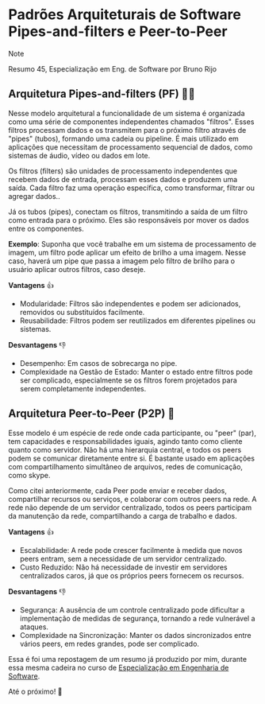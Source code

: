 # Padrões Arquiteturais de Software Pipes-and-filters e Peer-to-Peer
>[!Note]
>Resumo 45, Especialização em Eng. de Software por Bruno Rijo

## Arquitetura Pipes-and-filters (PF) 👨‍🏭 
Nesse modelo arquitetural a funcionalidade de um sistema é organizada como uma série de componentes independentes chamados "filtros". Esses filtros processam dados e os transmitem para o próximo filtro através de "pipes" (tubos), formando uma cadeia ou pipeline. É mais utilizado em aplicações que necessitam de processamento sequencial de dados, como sistemas de áudio, vídeo ou dados em lote.

Os filtros (filters) são unidades de processamento independentes que recebem dados de entrada, processam esses dados e produzem uma saída. Cada filtro faz uma operação específica, como transformar, filtrar ou agregar dados..

Já os tubos (pipes), conectam os filtros, transmitindo a saída de um filtro como entrada para o próximo. Eles são responsáveis por mover os dados entre os componentes.

**Exemplo**:
Suponha que você trabalhe em  um sistema de processamento de imagem, um filtro pode aplicar um efeito de brilho a uma imagem. Nesse caso, haverá um pipe que passa a imagem pelo filtro de brilho para o usuário aplicar outros filtros, caso deseje.

**Vantagens** 👍
- Modularidade: Filtros são independentes e podem ser adicionados, removidos ou substituídos facilmente.
- Reusabilidade: Filtros podem ser reutilizados em diferentes pipelines ou sistemas.

**Desvantagens** 👎
- Desempenho: Em casos de sobrecarga no pipe.
- Complexidade na Gestão de Estado: Manter o estado entre filtros pode ser complicado, especialmente se os filtros forem projetados para serem completamente independentes.


## Arquitetura Peer-to-Peer (P2P) 👥 
Esse modelo é um espécie de rede onde cada participante, ou "peer" (par), tem capacidades e responsabilidades iguais, agindo tanto como cliente quanto como servidor. Não há uma hierarquia central, e todos os peers podem se comunicar diretamente entre si. É bastante usado em aplicações com compartilhamento simultâneo de arquivos, redes de comunicação, como skype.

Como citei anteriormente, cada Peer pode enviar e receber dados, compartilhar recursos ou serviços, e colaborar com outros peers na rede. A rede não depende de um servidor centralizado, todos os peers participam da manutenção da rede, compartilhando a carga de trabalho e dados.

**Vantagens** 👍
- Escalabilidade: A rede pode crescer facilmente à medida que novos peers entram, sem a necessidade de um servidor centralizado.
- Custo Reduzido: Não há necessidade de investir em servidores centralizados caros, já que os próprios peers fornecem os recursos.

**Desvantagens** 👎 
- Segurança: A ausência de um controle centralizado pode dificultar a implementação de medidas de segurança, tornando a rede vulnerável a ataques.
- Complexidade na Sincronização: Manter os dados sincronizados entre vários peers, em redes grandes, pode ser complicado.

Essa é foi uma repostagem de um resumo já produzido por mim, durante essa mesma cadeira no curso de [Especialização em Engenharia de Software](https://github.com/BrunoRijo/Especializa-o-em-Engenharia-de-Software).

Até o próximo! 🤗
